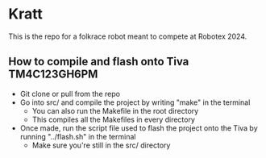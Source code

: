 # Kratt
This is the repo for a folkrace robot meant to compete at Robotex 2024.

## How to compile and flash onto Tiva TM4C123GH6PM 
- Git clone or pull from the repo
- Go into src/ and compile the project by writing "make" in the terminal
  - You can also run the Makefile in the root directory
  - This compiles all the Makefiles in every directory
- Once made, run the script file used to flash the project onto the Tiva by running "../flash.sh" in the terminal
  - Make sure you're still in the src/ directory
